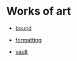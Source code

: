 # Works of art

* [bound](https://hackage.haskell.org/package/bound)

* [formatting](https://hackage.haskell.org/package/formatting)

* [vault](https://hackage.haskell.org/package/vault)

